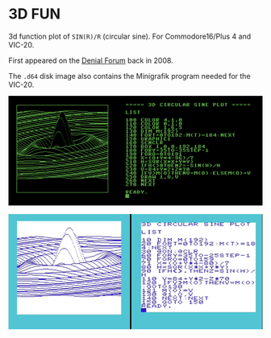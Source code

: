 # 3D FUN

3d function plot of `SIN(R)/R` (circular sine). For Commodore16/Plus 4 and VIC-20.

First appeared on the [Denial Forum](http://www.sleepingelephant.com/ipw-web/bulletin/bb/viewtopic.php?t=952&start=54) back in 2008.

The `.d64` disk image also contains the Minigrafik program needed for the VIC-20.

![](3dplot_plus4.gif)

![](3dplot_vic20.gif)